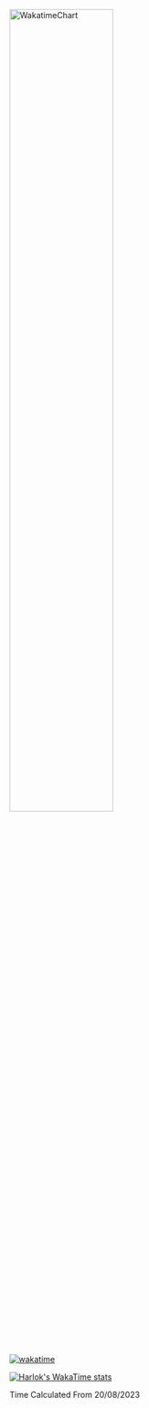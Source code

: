 [<img src="https://wakatime.com/share/@FabioTambu/b27de8db-c449-4810-b8a8-ec5e7f3a0395.svg" alt="WakatimeChart" width="60%"/>](https://wakatime.com/@833bed88-4796-4324-9ecd-3123f59a652c)

[![wakatime](https://wakatime.com/badge/user/833bed88-4796-4324-9ecd-3123f59a652c.svg)](https://wakatime.com/@833bed88-4796-4324-9ecd-3123f59a652c)

[![Harlok's WakaTime stats](https://github-readme-stats.vercel.app/api/wakatime?username=FabioTambu&theme=nord&langs_count=10)](https://github.com/anuraghazra/github-readme-stats)

Time Calculated From 20/08/2023
